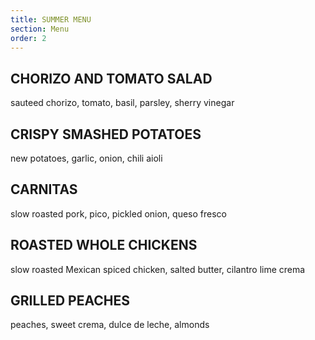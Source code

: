 ```yaml
---
title: SUMMER MENU
section: Menu
order: 2
---
```


## CHORIZO AND TOMATO SALAD

sauteed chorizo, tomato, basil, parsley, sherry vinegar

## CRISPY SMASHED POTATOES

new potatoes, garlic, onion, chili aioli

## CARNITAS

slow roasted pork, pico, pickled onion, queso fresco

## ROASTED WHOLE CHICKENS

slow roasted Mexican spiced chicken, salted butter, cilantro lime crema

## GRILLED PEACHES

peaches, sweet crema, dulce de leche, almonds
